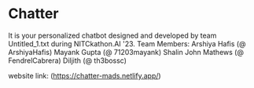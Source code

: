 # Chatter
It is your personalized chatbot designed and developed by team Untitled_1.txt during NITCkathon.AI '23.
Team Members: Arshiya Hafis (@ ArshiyaHafis)
              Mayank Gupta  (@ 71203mayank)
              Shalin John Mathews (@ FendrelCabrera)
              Diljith (@ th3bossc)
           
 website link: (https://chatter-mads.netlify.app/)


